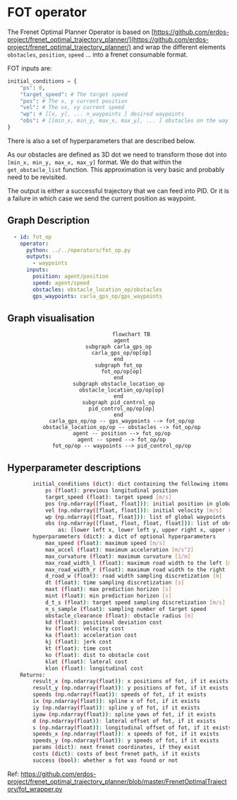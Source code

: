 # FOT operator

The Frenet Optimal Planner Operator is based on [https://github.com/erdos-project/frenet_optimal_trajectory_planner/](https://github.com/erdos-project/frenet_optimal_trajectory_planner/) and wrap the different elements `obstacles`, `position`, `speed` ... into a frenet consumable format. 


FOT inputs are:
```python
initial_conditions = {
    "ps": 0,
    "target_speed": # The target speed
    "pos": # The x, y current position
    "vel": # The vx, vy current speed
    "wp": # [[x, y], ... n_waypoints ] desired waypoints
    "obs": # [[min_x, min_y, max_x, max_y], ... ] obstacles on the way
}
```
There is also a set of hyperparameters that are described below.

As our obstacles are defined as 3D dot we need to transform those dot into `[min_x, min_y, max_x, max_y]` format. We do that within the `get_obstacle_list` function. This approximation is very basic and probably need to be revisited.

The output is either a successful trajectory that we can feed into PID. Or it is a failure in which case we send the current position as waypoint.

## Graph Description

```yaml
  - id: fot_op
    operator:
      python: ../../operators/fot_op.py
      outputs:
        - waypoints
      inputs:
        position: agent/position
        speed: agent/speed
        obstacles: obstacle_location_op/obstacles
        gps_waypoints: carla_gps_op/gps_waypoints
```

## Graph visualisation

<div align="center">

```mermaid
        flowchart TB
  agent
subgraph carla_gps_op
  carla_gps_op/op[op]
end
subgraph fot_op
  fot_op/op[op]
end
subgraph obstacle_location_op
  obstacle_location_op/op[op]
end
subgraph pid_control_op
  pid_control_op/op[op]
end
  carla_gps_op/op -- gps_waypoints --> fot_op/op
  obstacle_location_op/op -- obstacles --> fot_op/op
  agent -- position --> fot_op/op
  agent -- speed --> fot_op/op
  fot_op/op -- waypoints --> pid_control_op/op
```

</div>

## Hyperparameter descriptions

```bash
        initial_conditions (dict): dict containing the following items
            ps (float): previous longitudinal position
            target_speed (float): target speed [m/s]
            pos (np.ndarray([float, float])): initial position in global coord
            vel (np.ndarray([float, float])): initial velocity [m/s]
            wp (np.ndarray([float, float])): list of global waypoints
            obs (np.ndarray([float, float, float, float])): list of obstacles
                as: [lower left x, lower left y, upper right x, upper right y]
        hyperparameters (dict): a dict of optional hyperparameters
            max_speed (float): maximum speed [m/s]
            max_accel (float): maximum acceleration [m/s^2]
            max_curvature (float): maximum curvature [1/m]
            max_road_width_l (float): maximum road width to the left [m]
            max_road_width_r (float): maximum road width to the right [m]
            d_road_w (float): road width sampling discretization [m]
            dt (float): time sampling discretization [s]
            maxt (float): max prediction horizon [s]
            mint (float): min prediction horizon [s]
            d_t_s (float): target speed sampling discretization [m/s]
            n_s_sample (float): sampling number of target speed
            obstacle_clearance (float): obstacle radius [m]
            kd (float): positional deviation cost
            kv (float): velocity cost
            ka (float): acceleration cost
            kj (float): jerk cost
            kt (float): time cost
            ko (float): dist to obstacle cost
            klat (float): lateral cost
            klon (float): longitudinal cost
    Returns:
        result_x (np.ndarray(float)): x positions of fot, if it exists
        result_y (np.ndarray(float)): y positions of fot, if it exists
        speeds (np.ndarray(float)): speeds of fot, if it exists
        ix (np.ndarray(float)): spline x of fot, if it exists
        iy (np.ndarray(float)): spline y of fot, if it exists
        iyaw (np.ndarray(float)): spline yaws of fot, if it exists
        d (np.ndarray(float)): lateral offset of fot, if it exists
        s (np.ndarray(float)): longitudinal offset of fot, if it exists
        speeds_x (np.ndarray(float)): x speeds of fot, if it exists
        speeds_y (np.ndarray(float)): y speeds of fot, if it exists
        params (dict): next frenet coordinates, if they exist
        costs (dict): costs of best frenet path, if it exists
        success (bool): whether a fot was found or not

```
Ref: https://github.com/erdos-project/frenet_optimal_trajectory_planner/blob/master/FrenetOptimalTrajectory/fot_wrapper.py